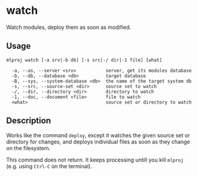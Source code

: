 # watch

Watch modules, deploy them as soon as modified.

## Usage

    mlproj watch [-a srv|-b db] [-s src|-/ dir|-1 file] [what]

      -a, --as, --server <srv>           server, get its modules database
      -b, --db, --database <db>          target database
      -B, --sys, --system-database <db>  the name of the target system db
      -s, --src, --source-set <dir>      source set to watch
      -/, --dir, --directory <dir>       directory to watch
      -1, --doc, --document <file>       file to watch
      <what>                             source set or directory to watch

## Description

Works like the command `deploy`, except it watches the given source set or
directory for changes, and deploys individual files as soon as they change on
the filesystem.

This command does not return.  It keeps processing untill you kill `mlproj`
(e.g. using `Ctrl-C` on the terminal).
